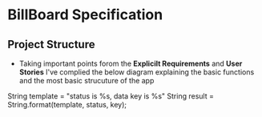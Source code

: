 # BillBoard Specification

## Project Structure

- Taking important points forom the **Explicilt Requirements** and **User Stories** I've complied the below diagram explaining the basic functions and the most basic strucuture of the app

String template = "status is %s, data key is %s"
String result = String.format(template, status, key);
